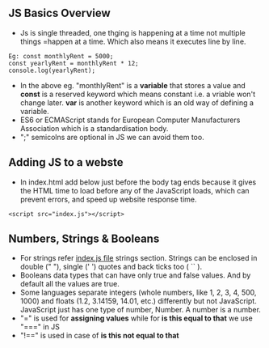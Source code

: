 ## JS Basics Overview

- Js is single threaded, one thging is happening at a time not multiple things =happen at a time. Which also means it executes line by line.

```
Eg: const monthlyRent = 5000;  
const yearlyRent = monthlyRent * 12;  
console.log(yearlyRent);  
```

- In the above eg. "monthlyRent" is a **variable** that stores a value and **const** is a reserved keyword which means constant i.e. a vriable won't change later. **var** is another keyword which is an old way of defining a variable.
- ES6 or ECMAScript stands for European Computer Manufacturers Association which is a standardisation body.
- ";" semicolns are optional in JS we can avoid them too.


## Adding JS to a webste 

- In index.html add below just before the body tag ends because it gives the HTML time to load before any of the JavaScript loads, which can prevent errors, and speed up website response time.

```
<script src="index.js"></script>
```

## Numbers, Strings & Booleans

- For strings refer [index.js file](./index.js) strings section. Strings can be enclosed in double (" "), single (' ') quotes and back ticks too ( `` ).
- Booleans data types that can have only true and false values. And by default all the values are true.
- Some languages separate integers (whole numbers, like 1, 2, 3, 4, 500, 1000) and floats (1.2, 3.14159, 14.01, etc.) differently but not JavaScript. JavaScript just has one type of number, Number. A number is a number.
- "=" is used for **assigning values** while for **is this equal to that** we use "===" in JS
- "!==" is used in case of **is this not equal to that**